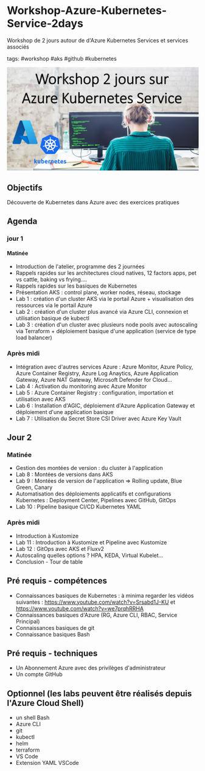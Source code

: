 # Workshop-Azure-Kubernetes-Service-2days
Workshop de 2 jours autour de d'Azure Kubernetes Services et services associés

tags: #workshop #aks #github #kubernetes

<img width='800' src='./images/Banner-workshop.jpg'/> 


## Objectifs
Découverte de Kubernetes dans Azure avec des exercices pratiques

## Agenda
### jour 1
#### Matinée
- Introduction de l'atelier, programme des 2 journées
- Rappels rapides sur les architectures cloud natives, 12 factors apps, pet vs cattle, baking vs frying....
- Rappels rapides sur les basiques de Kubernetes
- Présentation AKS : control plane, worker nodes, réseau, stockage
- Lab 1 : création d'un cluster AKS via le portail Azure + visualisation des ressources via le portail Azure 
- Lab 2 : création d'un cluster plus avancé via Azure CLI, connexion et utilisation basique de kubectl
- Lab 3 : création d'un cluster avec plusieurs node pools avec autoscaling via Terraform + déploiement basique d'une application (service de type load balancer)
### Après midi
- Intégration avec d'autres services Azure : Azure Monitor, Azure Policy, Azure Container Registry, Azure Log Anaytics, Azure Application Gateway, Azure NAT Gateway, Microsoft Defender for Cloud...
- Lab 4 : Activation du monitoring avec Azure Monitor
- Lab 5 : Azure Container Registry : configuration, importation et utilisation avec AKS 
- Lab 6 : Installation d'AGIC, déploiement d'Azure Application Gateway et déploiement d'une application basique
- Lab 7 : Utilisation du Secret Store CSI Driver avec Azure Key Vault


## Jour 2
### Matinée
- Gestion des montées de version :  du cluster à l'application 
- Lab 8 : Montées de versions dans AKS
- Lab 9 : Montées de version de l'application  => Rolling update, Blue Green, Canary
- Automatisation des déploiements applicatifs et configurations Kubernetes : Deployment Center, Pipelines avec GitHub, GitOps
- Lab 10 : Pipeline basique CI/CD Kubernetes YAML 
### Après midi
- Introduction à Kustomize
- Lab 11 : Introduction à Kustomize et Pipeline avec Kustomize
- Lab 12 : GitOps avec AKS et Fluxv2 
- Autoscaling quelles options ? HPA, KEDA, Virtual Kubelet...
- Conclusion - Tour de table

## Pré requis - compétences
- Connaissances basiques de Kubernetes : à minima regarder les vidéos suivantes : https://www.youtube.com/watch?v=Srsabd1J-KU et https://www.youtube.com/watch?v=we7prqhRRHA
- Connaissances basiques d'Azure (RG, Azure CLI, RBAC, Service Principal)
- Connaissances basiques de git
- Connaissance basiques Bash

## Pré requis - techniques
- Un Abonnement Azure avec des privilèges d'administrateur
- Un compte GitHub

## Optionnel (les labs peuvent être réalisés depuis l'Azure Cloud Shell)
- un shell Bash
- Azure CLI
- git
- kubectl
- helm
- terraform 
- VS Code
- Extension YAML VSCode

